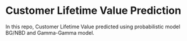 # Customer Lifetime Value Prediction

In this repo, Customer Lifetime Value predicted using probabilistic model BG/NBD and Gamma-Gamma model.

